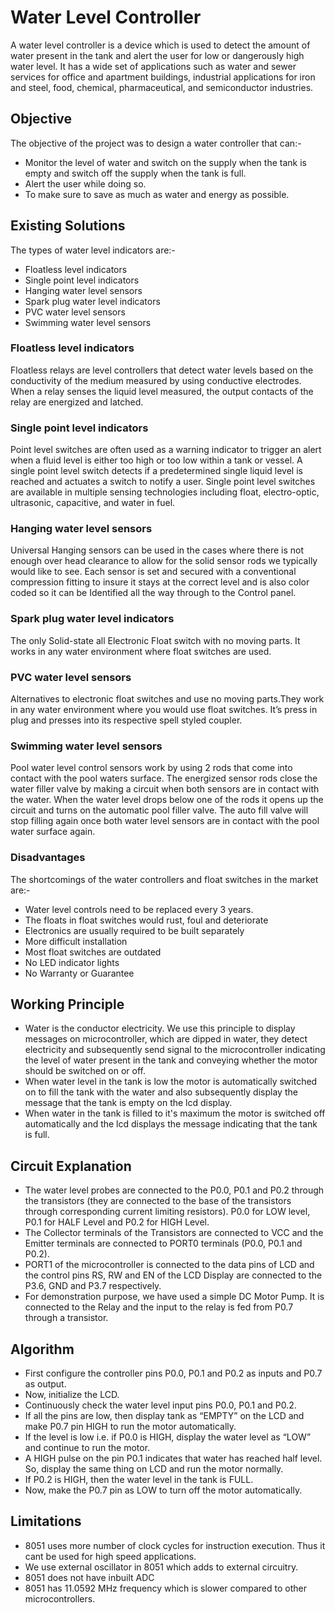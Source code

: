 # Water Level Controller
A water level controller is a device which is used to detect the amount of water present in the tank and alert the user for low or dangerously high water level. It has a wide set of applications such as water and sewer services for office and apartment buildings, industrial applications for iron and steel, food, chemical, pharmaceutical, and semiconductor industries.

## Objective 
The objective of the project was to design a water controller that can:-
 - Monitor the level of water and switch on the supply when the tank is empty and switch off the supply when the tank is full.
 - Alert the user while doing so.
 - To make sure to save as much as water and energy as possible.
 
 ## Existing Solutions
 The types of water level indicators are:-
  - Floatless level indicators
  - Single point level indicators
  - Hanging water level sensors
  - Spark plug water level indicators
  - PVC water level sensors
  - Swimming water level sensors 
   
  ### Floatless level indicators
  Floatless relays are level controllers that detect water levels based on the conductivity of the medium measured by using conductive electrodes. When a relay senses the liquid level measured, the output contacts of the relay are energized and latched.
  
  ### Single point level indicators
  Point level switches are often used as a warning indicator to trigger an alert when a fluid level is either too high or too low within a tank or vessel. A single point level switch detects if a predetermined single liquid level is reached and actuates a switch to notify a user. Single point level switches are available in multiple sensing technologies including float, electro-optic, ultrasonic, capacitive, and water in fuel.
  
  ### Hanging water level sensors
  Universal Hanging sensors can be used in the cases where there is not enough over head clearance to allow for the solid sensor rods we typically would like to see. Each sensor is set and secured with a conventional compression fitting to insure it stays at the correct level and is also color coded so it can be Identified all the way through to the Control panel.
  
  ### Spark plug water level indicators
  The only Solid-state all Electronic Float switch with no moving parts. It works in any water environment where float switches are used.

  ### PVC water level sensors
  Alternatives to electronic float switches and use no moving parts.They work in any water environment where you would use float switches. It’s press in plug and presses into its respective spell styled coupler.
  
  ### Swimming water level sensors
  Pool water level control sensors work by using 2 rods that come into contact with the pool waters surface. The energized sensor rods close the water filler valve by making a circuit when both sensors are in contact with the water. When the water level drops below one of the rods it opens up the circuit and turns on the automatic pool filler valve. The auto fill valve will stop filling again once both water level sensors are in contact with the pool water surface again. 

 ### Disadvantages
 The shortcomings of the water controllers and float switches in the market are:-
  - Water level controls need to be replaced every 3 years.
  - The floats in float switches would rust, foul and deteriorate
  - Electronics are usually required to be built separately
  - More difficult installation
  - Most float switches are outdated
  - No LED indicator lights
  - No Warranty or Guarantee
 
## Working Principle
 - Water is the conductor electricity. We use this principle to display messages on microcontroller, which are dipped in water, they detect electricity and subsequently send signal to the microcontroller indicating the level of water present in the tank and conveying whether the motor should be switched on or off.
 - When water level in the tank is low the motor is automatically switched on to fill the tank with the water and also subsequently display the message that the tank is empty on the lcd display.
 -  When water in the tank is filled to it's maximum the motor is switched off automatically and the lcd displays the message indicating that the tank is full.

## Circuit Explanation
 - The water level probes are connected to the P0.0, P0.1 and P0.2 through the transistors (they are connected to the base of the transistors through corresponding current limiting resistors). P0.0 for LOW level, P0.1 for HALF Level and P0.2 for HIGH Level.
 - The Collector terminals of the Transistors are connected to VCC and the Emitter terminals are connected to PORT0 terminals (P0.0, P0.1 and P0.2).
 - PORT1 of the microcontroller is connected to the data pins of LCD and the control pins RS, RW and EN of the LCD Display are connected to the P3.6, GND and P3.7 respectively.
 - For demonstration purpose, we have used a simple DC Motor Pump. It is connected to the Relay and the input to the relay is fed from P0.7 through a transistor.
 
 ## Algorithm
 - First configure the controller pins P0.0, P0.1 and P0.2 as inputs and P0.7 as output.
 - Now, initialize the LCD.
 - Continuously check the water level input pins P0.0, P0.1 and P0.2.
 - If all the pins are low, then display tank as “EMPTY” on the LCD and make P0.7 pin HIGH to run the motor automatically.
 - If the level is low i.e. if P0.0 is HIGH, display the water level as “LOW” and continue to run the motor.
 - A HIGH pulse on the pin P0.1 indicates that water has reached half level. So, display the same thing on LCD and run the motor normally.
 - If P0.2 is HIGH, then the water level in the tank is FULL.
 - Now, make the P0.7 pin as LOW to turn off the motor automatically.
 
 ## Limitations
 - 8051 uses more number of clock cycles for instruction execution. Thus it cant be used for high speed applications.
 - We use external oscillator in 8051 which adds to external circuitry.
 - 8051 does not have inbuilt ADC
 - 8051 has 11.0592 MHz frequency which is slower compared to other microcontrollers.

